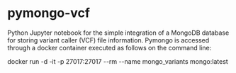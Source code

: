 # pymongo-vcf

Python Jupyter notebook for the simple integration of a
MongoDB database for storing variant caller (VCF) 
file information. Pymongo is accessed through 
a docker container executed as follows on the command line: 

  docker run -d -it -p 27017:27017 --rm --name mongo_variants mongo:latest




